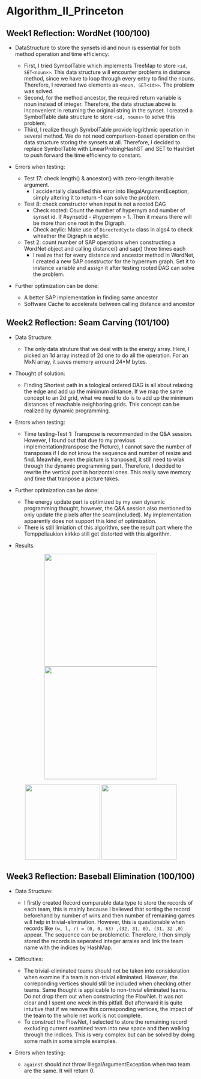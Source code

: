 # Algorithm_II_Princeton
## Week1 Reflection: WordNet (100/100)

* DataStructure to store the synsets id and noun is essential for both method operation and time efficiency:
  - First, I tried SymbolTable which implements TreeMap to store `<id, SET<noun>>`. This data structure will encounter problems in distance method, since we have to loop through every entry to find the nouns. Therefore, I reversed two elements as `<noun, SET<id>>`. The problem was solved.
  - Second, for the method ancestor, the required return variable is noun instead of integer. Therefore, the data structue above is inconvenient in returning the original string in the synset. I created a SymbolTable data structure to store `<id, nouns>` to solve this problem.
  - Third, I realize though SymbolTable provide logrithmic operation in several method. We do not need comparison-based operation on the data structure storing the synsets at all. Therefore, I decided to replace SymbolTable with LinearProbingHashST and SET to HashSet to push forward the time efficiency to constant.

* Errors when testing:
  + Test 17: check length() & ancestor() with zero-length iterable argument.
    - I accidentally classified this error into IllegalArgumentEception, simply altering it to return -1 can solve the problem.
  + Test 8: check constructor when input is not a rooted DAG
    - Check rooted: Count the number of hypernym and number of synset id. If #synsetid - #hypernym > 1. Then it means there will be more than one root in the Digraph.
    - Check acylic: Make use of `DirectedCycle` class in algs4 to check wheather the Digraph is acylic.
  + Test 2: count number of SAP operations when constructing a WordNet object and calling distance() and sap() three times each
    - I realize that for every distance and ancestor method in WordNet, I created a new SAP constructor for the hypernym graph. Set it to instance variable and assign it after testing rooted DAG can solve the problem.
 
* Further optimization can be done:
  - A better SAP implementation in finding same ancestor 
  - Software Cache to accelerate between calling distance and ancestor

## Week2 Reflection: Seam Carving (101/100) 
* Data Structure: 
  - The only data struture that we deal with is the energy array. Here, I picked an 1d array instead of 2d one to do all the operation. For an MxN array, it saves memory arround 24*M bytes. 
* Thought of solution:
  - Finding Shortest path in a tological ordered DAG is all about relaxing the edge and add up the minimum distance. If we map the same concept to an 2d grid, what we need to do is to add up the minimum distances of reachable neighboring grids. This concept can be realized by dynamic programming.
* Errors when testing:
  - Time testing-Test 1: Transpose is recommended in the Q&A session. However, I found out that due to my previous implementation(transpose the Picture), I cannot save the number of transposes if I do not know the sequence and number of resize and find. Meawhile, even the picture is tranposed, it still need to wlak through the dynamic programming part. Therefore, I decided to rewrite the vertical part in horizontal ones. This really save memory and time that tranpose a picture takes.
 
* Further optimization can be done:
  - The energy update part is optimized by my own dynamic programming thought, however, the Q&A session also mentioned to only update the pixels after the seam(included). My implementation apparently does not support this kind of optimization.
  - There is still limiation of this algorithm, see the result part where the Temppeliaukion kirkko still get distorted with this algorithm. 

* Results:
<p align="middle">
  <img src="https://github.com/charlesfu4/Algorithm_II_Princeton/blob/master/Week8_SeamCarving/IMG_0894.JPG", height = 300px>
  <img src="https://github.com/charlesfu4/Algorithm_II_Princeton/blob/master/Week8_SeamCarving/output2.jpg", height = 300px>
</p>

<p align="middle">
  <img src="https://github.com/charlesfu4/Algorithm_II_Princeton/blob/master/Week8_SeamCarving/chameleon.png", height = 200px>
  <img src="https://github.com/charlesfu4/Algorithm_II_Princeton/blob/master/Week8_SeamCarving/output.jpg", height = 200px>
</p>


## Week3 Reflection: Baseball Elimination (100/100) 
* Data Structure: 
  - I firstly created Record comparable data type to store the records of each team, this is mainly because I believed that sorting the record beforehand by number of wins and then number of remaining games will help in trivial-elimination. However, this is questionable when records like `(w, l, r) = (0, 0, 63) ,(32, 31, 0), (31, 32 ,0)` appear. The sequence can be problemetic. Therefore, I then simply stored the records in seperated integer arraies and link the team name with the indices by HashMap.  

* Difficulties:
  - The trivial-eliminated teams should not be taken into consideration when examine if a team is non-trivial eliminated. However, the correponding vertices should still be included when checking other teams. Same thought is applicable to non-trivial eliminated teams. Do not drop them out when constructing the FlowNet. It was not clear and I spent one week in this pitfall. But afterward it is quite intuitive that if we remove this corresponding vertices, the impact of the team to the whole net work is not complete. 
  - To construct the FlowNet, I selected to store the remaining record excluding current examined team into new space and then walking through the indices. This is very complex but can be solved by doing some math in some simple examples.

* Errors when testing:
  - `against` should not throw IllegalArgumentException when two team are the same. It will return 0. 
